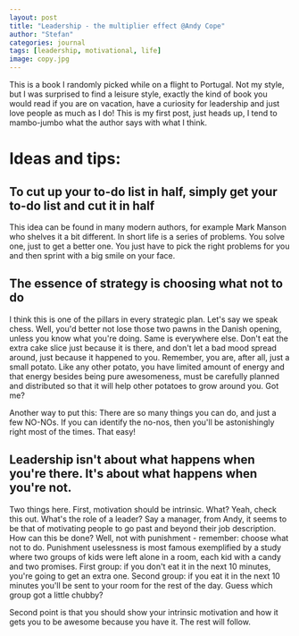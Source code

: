 ```yaml
---
layout: post
title: "Leadership - the multiplier effect @Andy Cope"
author: "Stefan"
categories: journal
tags: [leadership, motivational, life]
image: copy.jpg
---
```


This is a book I randomly picked while on a flight to Portugal. Not my style, but I was surprised to find a leisure style, exactly the kind of book you would read if you are on vacation, have a curiosity for leadership and just love people as much as I do! This is my first post, just heads up, I tend to mambo-jumbo what the author says with what I think.

# Ideas and tips:

## To cut up your to-do list in half, simply get your to-do list and cut it in half
This idea can be found in many modern authors, for example Mark Manson who shelves it a bit different. In short life is a series of problems. You solve one, just to get a better one. You just have to pick the right problems for you and then sprint with a big smile on your face.

## The essence of strategy is choosing what not to do
I think this is one of the pillars in every strategic plan. Let's say we speak chess. Well, you'd better not lose those two pawns in the Danish opening, unless you know what you're doing. Same is everywhere else. Don't eat the extra cake slice just because it is there, and don't let a bad mood spread around, just because it happened to you. Remember, you are, after all, just a small potato. Like any other potato, you have limited amount of energy and that energy besides being pure awesomeness, must be carefully planned and distributed so that it will help other potatoes to grow around you. Got me?

Another way to put this: There are so many things you can do, and just a few NO-NOs. If you can identify the no-nos, then you'll be astonishingly right most of the times. That easy!

## Leadership isn't about what happens when you're there. It's about what happens when you're not.
Two things here. First, motivation should be intrinsic. What? Yeah, check this out. What's the role of a leader? Say a manager, from Andy, it seems to be that of motivating people to go past and beyond their job description. How can this be done? Well, not with punishment - remember: choose what not to do. Punishment uselessness is most famous exemplified by a study where two groups of kids were left alone in a room, each kid with a candy and two promises. First group: if you don't eat it in the next 10 minutes, you're going to get an extra one. Second group: if you eat it in the next 10 minutes you'll be sent to your room for the rest of the day. Guess which group got a little chubby?

Second point is that you should show your intrinsic motivation and how it gets you to be awesome because you have it. The rest will follow.
